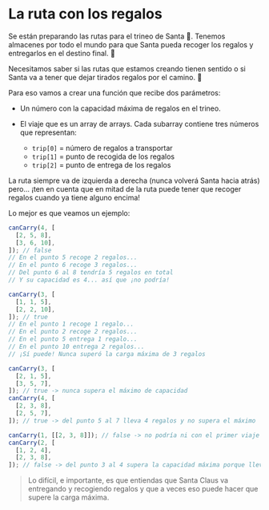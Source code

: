 # La ruta con los regalos

Se están preparando las rutas para el trineo de Santa 🎅. Tenemos almacenes por todo el mundo para que Santa pueda recoger los regalos y entregarlos en el destino final. 🎁

Necesitamos saber si las rutas que estamos creando tienen sentido o si Santa va a tener que dejar tirados regalos por el camino. 🥺

Para eso vamos a crear una función que recibe dos parámetros:

- Un número con la capacidad máxima de regalos en el trineo.
- El viaje que es un array de arrays. Cada subarray contiene tres números que representan:

  - `trip[0]` = número de regalos a transportar
  - `trip[1]` = punto de recogida de los regalos
  - `trip[2]` = punto de entrega de los regalos

La ruta siempre va de izquierda a derecha (nunca volverá Santa hacia atrás) pero... ¡ten en cuenta que en mitad de la ruta puede tener que recoger regalos cuando ya tiene alguno encima!

Lo mejor es que veamos un ejemplo:

```js
canCarry(4, [
  [2, 5, 8],
  [3, 6, 10],
]); // false
// En el punto 5 recoge 2 regalos...
// En el punto 6 recoge 3 regalos...
// Del punto 6 al 8 tendría 5 regalos en total
// Y su capacidad es 4... así que ¡no podría!

canCarry(3, [
  [1, 1, 5],
  [2, 2, 10],
]); // true
// En el punto 1 recoge 1 regalo...
// En el punto 2 recoge 2 regalos...
// En el punto 5 entrega 1 regalo...
// En el punto 10 entrega 2 regalos...
// ¡Sí puede! Nunca superó la carga máxima de 3 regalos

canCarry(3, [
  [2, 1, 5],
  [3, 5, 7],
]); // true -> nunca supera el máximo de capacidad
canCarry(4, [
  [2, 3, 8],
  [2, 5, 7],
]); // true -> del punto 5 al 7 lleva 4 regalos y no supera el máximo

canCarry(1, [[2, 3, 8]]); // false -> no podría ni con el primer viaje
canCarry(2, [
  [1, 2, 4],
  [2, 3, 8],
]); // false -> del punto 3 al 4 supera la capacidad máxima porque llevaría 3 regalos
```

> Lo difícil, e importante, es que entiendas que Santa Claus va entregando y recogiendo regalos y que a veces eso puede hacer que supere la carga máxima.
